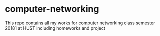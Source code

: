 # computer-networking
This repo contains all my works for computer networking class semester 20181 at HUST including homeworks and project
